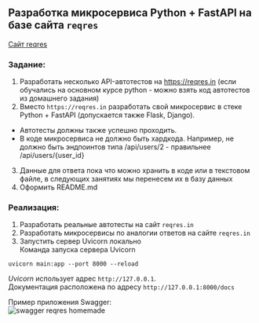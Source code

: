 ## Разработка микросервиса Python + FastAPI на базе сайта `reqres`  

[Сайт reqres](https://reqres.in)

### Задание:  
1. Разработать несколько API-автотестов на https://reqres.in (если обучались на основном курсе python - можно взять код автотестов из домашнего задания)  
2. Вместо `https://reqres.in` разработать свой микросервис в стеке Python + FastAPI (допускается также Flask, Django).  
 - Автотесты должны также успешно проходить.
 - В коде микросервиса не должно быть хардкода. Например, не должно быть эндпоинтов типа /api/users/2 - правильнее /api/users/{user_id}
3. Данные для ответа пока что можно хранить в коде или в текстовом файле, в следующих занятиях мы перенесем их в базу данных  
4. Оформить README.md

### Реализация:  
1. Разработать реальные автотесты на сайт `reqres.in` 
2. Разработать микросервисы по аналогии ответов на сайте `reqres.in` 
3. Запустить сервер Uvicorn локально  
Команда запуска сервера Uvicorn  
```commandline
uvicorn main:app --port 8000 --reload
```  
*Uvicorn* использует адрес `http://127.0.0.1`.  
Документация расположена по адресу `http://127.0.0.1:8000/docs` 

Пример приложения Swagger:  
![swagger reqres homemade]()  
